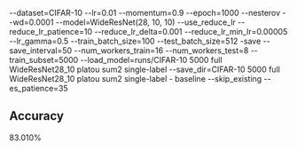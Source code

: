 --dataset=CIFAR-10 --lr=0.01 --momentum=0.9 --epoch=1000 --nesterov --wd=0.0001 --model=WideResNet(28, 10, 10) --use_reduce_lr --reduce_lr_patience=10 --reduce_lr_delta=0.001 --reduce_lr_min_lr=0.00005 --lr_gamma=0.5 --train_batch_size=100 --test_batch_size=512 -save --save_interval=50 --num_workers_train=16 --num_workers_test=8 --train_subset=5000 --load_model=runs/CIFAR-10 5000 full WideResNet28_10 platou sum2 single-label --save_dir=CIFAR-10 5000 full WideResNet28_10 platou sum2 single-label - baseline --skip_existing --es_patience=35
## Accuracy
 83.010%